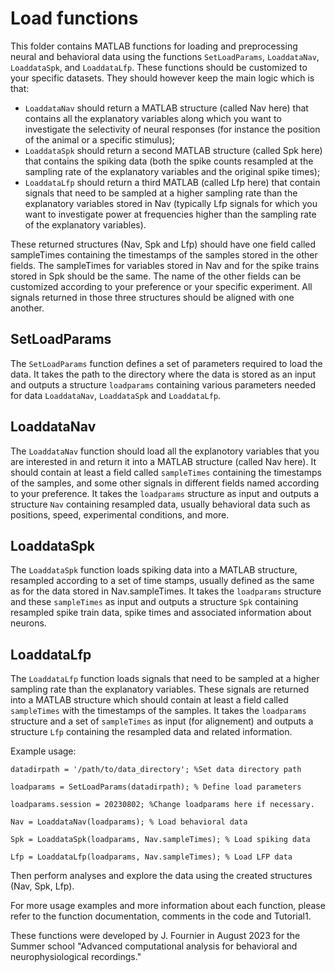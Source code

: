 # Load functions

This folder contains MATLAB functions for loading and preprocessing neural and behavioral data using the functions `SetLoadParams`, `LoaddataNav`, `LoaddataSpk`, and `LoaddataLfp`. 
These functions should be customized to your specific datasets. They should however keep the main logic which is that:
* `LoaddataNav` should return a MATLAB structure (called Nav here) that contains all the explanatory
variables along which you want to investigate the selectivity of neural responses (for instance the position of the animal or a specific stimulus);
* `LoaddataSpk` should return a second MATLAB structure (called Spk here) that contains the spiking data
(both the spike counts resampled at the sampling rate of the explanatory variables and the original spike times);
* `LoaddataLfp` should return a third MATLAB (called Lfp here) that contain signals that need to be sampled at a higher
sampling rate than the explanatory variables stored in Nav (typically Lfp signals for which you want to investigate
power at frequencies higher than the sampling rate of the explanatory variables).

These returned structures (Nav, Spk and Lfp) should have one field called sampleTimes containing the timestamps of the samples stored in the other fields. The sampleTimes for variables stored in Nav and for the spike trains stored in Spk should be the same.
The name of the other fields can be customized according to your preference or your specific experiment. All signals returned in those three structures should be aligned with one another.

## SetLoadParams

The `SetLoadParams` function defines a set of parameters required to load the data. It takes the path to the directory where the data is stored as an input and outputs
a structure `loadparams` containing various parameters needed for data `LoaddataNav`, `LoaddataSpk` and `LoaddataLfp`.

## LoaddataNav

The `LoaddataNav` function should load all the explanotory variables that you are interested in and return it into
a MATLAB structure (called Nav here). It should contain at least a field called `sampleTimes` containing the timestamps of the samples, 
and some other signals in different fields named according to your preference.
It takes the `loadparams` structure as input and outputs a structure `Nav` containing resampled data, usually behavioral data such as positions, speed, experimental conditions, and more.

## LoaddataSpk

The `LoaddataSpk` function loads spiking data into a MATLAB structure, resampled according to a set of time stamps, usually defined as the same as for the data stored  in Nav.sampleTimes.
It takes the `loadparams` structure and these `sampleTimes` as input and outputs a structure `Spk` containing resampled spike train data, spike times and associated information about neurons.

## LoaddataLfp

The `LoaddataLfp` function loads signals that need to be sampled at a higher sampling rate than the explanatory variables.
These signals are returned into a MATLAB structure which should contain at least a field called `sampleTimes` with the timestamps of the samples. 
It takes the `loadparams` structure and a set of `sampleTimes` as input (for alignement) and outputs a structure `Lfp` containing the resampled data and related information.

Example usage:

`datadirpath = '/path/to/data_directory'; %Set data directory path`

`loadparams = SetLoadParams(datadirpath); % Define load parameters`

`loadparams.session = 20230802; %Change loadparams here if necessary.`

`Nav = LoaddataNav(loadparams); % Load behavioral data`

`Spk = LoaddataSpk(loadparams, Nav.sampleTimes); % Load spiking data`

`Lfp = LoaddataLfp(loadparams, Nav.sampleTimes); % Load LFP data`

Then perform analyses and explore the data using the created structures (Nav, Spk, Lfp).

For more usage examples and more information about each function, please refer to the function documentation, comments in the code and Tutorial1.

These functions were developed by J. Fournier in August 2023 for the Summer school "Advanced computational analysis for behavioral and neurophysiological recordings."
